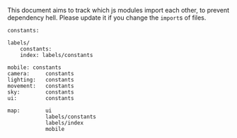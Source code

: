 This document aims to track which js modules import each other,
to prevent dependency hell. Please update it if you change the `import`s of files.

```
constants:

labels/
    constants:
    index: labels/constants

mobile: constants
camera:     constants
lighting:   constants
movement:   constants
sky:        constants
ui:         constants

map:        ui
            labels/constants
            labels/index
            mobile
```
